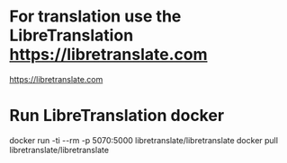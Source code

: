 # For translation use the LibreTranslation https://libretranslate.com
https://libretranslate.com

# Run LibreTranslation docker
docker run -ti --rm -p 5070:5000 libretranslate/libretranslate
docker pull libretranslate/libretranslate
